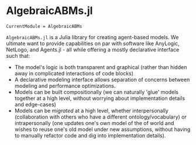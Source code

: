 # AlgebraicABMs.jl

```@meta
CurrentModule = AlgebraicABMs
```

`AlgebraicABMs.jl` is a Julia library for creating agent-based models. We ultimate want to provide capabilities on par with software like AnyLogic, NetLogo, and Agents.jl - all while offering a mostly declarative interface such that: 
- The model's logic is both transparent and graphical (rather than hidden away in complicated interactions of code blocks)
- A declarative modeling interface allows separation of concerns between modeling and performance optimizations.
- Models can be built compositionally (we can naturally 'glue' models together at a high level, without worrying about implementation details and edge-cases)
- Models can be _migrated_ at a high level, whether interpersonally (collaboration with others who have a different ontology/vocabulary) or intrapersonally (one updates one's own model of the of world and wishes to reuse one's old model under new assumptions, without having to manually refactor code and dig into implementation details).
